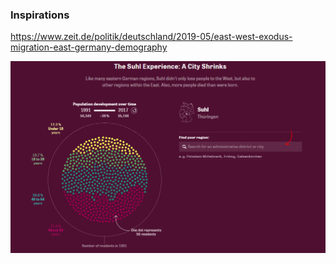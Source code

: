 ### Inspirations

https://www.zeit.de/politik/deutschland/2019-05/east-west-exodus-migration-east-germany-demography

![](./Imagens/_inspirations_zeit.PNG)
